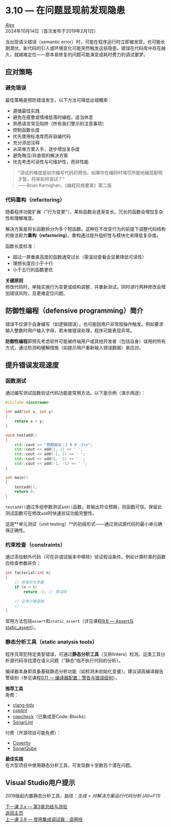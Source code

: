 3.10 — 在问题显现前发现隐患  
==================================================

[*Alex*](https://www.learncpp.com/author/Alex/ "查看 Alex 的所有文章")  
2024年10月14日（首次发布于2019年2月1日）  

当出现语义错误（semantic error）时，可能在程序运行时立即被发现，也可能长期潜伏。新代码的引入或环境变化可能突然触发这些隐患。错误在代码库中存在越久，就越难定位——原本易修复的问题可能演变成耗时费力的调试噩梦。  

应对策略  
----------------  

### 避免错误  
最佳策略是预防错误发生，以下方法可降低出错概率：  
* 遵循最佳实践  
* 避免在疲惫或情绪低落时编程，适当休息  
* 熟悉语言常见陷阱（所有我们警示的注意事项）  
* 控制函数长度  
* 优先使用标准库而非自编代码  
* 充分添加注释  
* 从简单方案入手，逐步增加复杂度  
* 避免晦涩/非直观的解决方案  
* 优先考虑可读性与可维护性，而非性能  

> "调试的难度是初次编写代码的两倍。如果你在编码时竭尽所能地展现聪明才智，将来如何调试？"  
> ——Brian Kernighan，《编程风格要素》第二版  

### 代码重构（refactoring）  
随着程序功能扩展（"行为变更"），某些函数会逐渐变长。冗长的函数会增加复杂性和理解难度。  

解决方案是将长函数拆分为多个短函数。这种在不改变行为的前提下调整代码结构的做法称为**重构（refactoring）**。重构通过提升组织性与模块化来降低复杂度。  

函数长度标准：  
* 超过一屏垂直高度的函数通常过长（需滚动查看会显著降低可读性）  
* 理想长度应小于十行  
* 小于五行的函数更优  

**关键原则**  
修改代码时，单独实施行为变更或结构调整，并重新测试。同时进行两种修改会增加错误风险，且更难定位问题。  

防御性编程（defensive programming）简介  
----------------  

错误不仅源于自身编写（如逻辑错误），也可能因用户非常规操作触发。例如要求输入整数时用户输入字母，若未做错误处理，程序可能表现异常。  

**防御性编程**即预先考虑软件可能被终端用户或其他开发者（包括自身）误用的所有方式，通过检测和缓解措施（如提示用户重新输入错误数据）来应对。  

提升错误发现速度  
----------------  

### 函数测试  
通过编写测试函数验证代码功能是常用方法。以下是示例（演示用途）：  
```cpp
#include <iostream>

int add(int x, int y)
{
	return x + y;
}

void testadd()
{
	std::cout << "预期输出：2 0 0 -2\n";
	std::cout << add(1, 1) << ' ';
	std::cout << add(-1, 1) << ' ';
	std::cout << add(1, -1) << ' ';
	std::cout << add(-1, -1) << ' ';
}

int main()
{
	testadd();
	return 0;
}
```  
`testadd()`通过多组参数测试`add()`函数。若输出符合预期，则函数可信。保留此测试函数可在修改`add`时快速验证功能完整性。  

这是**单元测试（unit testing）**的初级形式——通过测试源代码的最小单元确保正确性。  

### 约束检查（constraints）  
通过添加额外代码（可在非调试版本中移除）验证假设条件。例如计算阶乘的函数应检查参数非负：  
```cpp
int factorial(int n)
{
    // 检查非负参数
    if (n < 0)
        return -1; // 错误码
    
    // 正常计算逻辑
    // ...
}
```  
常用方法包括`assert`和`static_assert`（详见课程[9.6 — Assert与static_assert](Chapter-9/lesson9.6-assert-and-static_assert.md)）。  

### 静态分析工具（static analysis tools）  
程序员常犯特定类型错误，可通过**静态分析工具**（又称linters）检测。这类工具分析源代码寻找潜在语义问题（"静态"指不执行代码的分析）。  

编译器本身即具备基础静态分析功能（如检测未初始化变量）。建议调高编译器告警级别（参见课程[0.11 — 编译器配置：警告与错误级别](Chapter-0/lesson0.11-configuring-your-compiler-warning-and-error-levels.md)）。  

**推荐工具**  
免费：  
* [clang-tidy](https://clang.llvm.org/extra/clang-tidy/)  
* [cpplint](https://github.com/cpplint/cpplint)  
* [cppcheck](https://cppcheck.sourceforge.io/)（已集成至Code::Blocks）  
* [SonarLint](https://www.sonarsource.com/open-source-editions/)  

付费（开源项目可能免费）：  
* [Coverity](https://www.synopsys.com/software-integrity/security-testing/static-analysis-sast.html)  
* [SonarQube](https://www.sonarsource.com/products/sonarqube/)  

**最佳实践**  
在大型项目中使用静态分析工具，可发现数十至数百个潜在问题。  

Visual Studio用户提示  
----------------  
2019版起内置静态分析工具，路径：*生成 > 对解决方案运行代码分析 (Alt+F11)*  

[下一课 3.x — 第3章总结与测验](Chapter-3/lesson3.x-chapter-3-summary-and-quiz.md)  
[返回主页](/)  
[上一课 3.9 — 使用集成调试器：调用栈](Chapter-3/lesson3.9-using-an-integrated-debugger-the-call-stack.md)